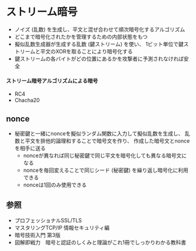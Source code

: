 # ストリーム暗号
- ノイズ (乱数) を生成し、平文と混ぜ合わせて順次暗号化するアルゴリズム
- どこまで暗号化されたかを管理するための内部状態をもつ
- 擬似乱数生成器が生成する乱数 (鍵ストリーム) を使い、
  1ビット単位で鍵ストリームと平文のXORを取ることにより暗号化する
- 鍵ストリームの各バイトがどの位置にあるかを攻撃者に予測されなければ安全

#### ストリーム暗号アルゴリズムによる暗号
- RC4
- Chacha20

## nonce
- 秘密鍵と一緒にnonceを擬似ランダム関数に入力して擬似乱数を生成し、
  乱数と平文を排他的論理和することで暗号文を作り、
  作成した暗号文とnonceを相手に送る
  - nonceが異なれば同じ秘密鍵で同じ平文を暗号化しても異なる暗号文になる
  - nonceを毎回変えることで同じシード (秘密鍵) を繰り返し暗号化に利用できる
  - nonceは1回のみ使用できる

## 参照
- プロフェッショナルSSL/TLS
- マスタリングTCP/IP 情報セキュリティ編
- 暗号技術入門 第3版
- 図解即戦力　暗号と認証のしくみと理論がこれ1冊でしっかりわかる教科書
